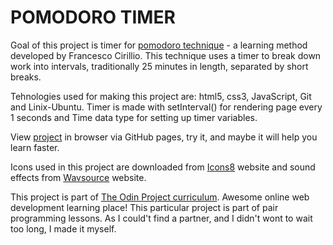 # POMODORO TIMER

Goal of this project is timer for [pomodoro technique](https://francescocirillo.com/pages/pomodoro-technique) - a learning method developed by Francesco Cirillio. This technique uses a timer to break down work into intervals, traditionally 25 minutes in length, separated by short breaks.

Tehnologies used for making this project are: html5, css3, JavaScript, Git and Linix-Ubuntu. Timer is made with setInterval() for rendering page every 1 seconds and Time data type for setting up timer variables.

View [project](https://mojotron.github.io/pomodoro-timer/) in browser via GitHub pages, try it, and maybe it will help you learn faster.

Icons used in this project are downloaded from [Icons8](https://icons8.com/) website and sound effects from [Wavsource](http://www.wavsource.com) website.

This project is part of [The Odin Project curriculum](https://www.theodinproject.com/). Awesome online web development learning place! This particular project is part of pair programming lessons. As I could't find a partner, and I didn't wont to wait too long, I made it myself.   
